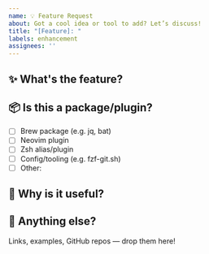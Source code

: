 ```yaml
---
name: 💡 Feature Request
about: Got a cool idea or tool to add? Let’s discuss!
title: "[Feature]: "
labels: enhancement
assignees: ''
---
```


## ✨ What's the feature?

<!-- A clear, concise summary of what you'd like added -->

## 📦 Is this a package/plugin?

- [ ] Brew package (e.g. jq, bat)
- [ ] Neovim plugin
- [ ] Zsh alias/plugin
- [ ] Config/tooling (e.g. fzf-git.sh)
- [ ] Other:

## 🔧 Why is it useful?

<!-- Describe how this would benefit the setup -->

## 📝 Anything else?

Links, examples, GitHub repos — drop them here!
